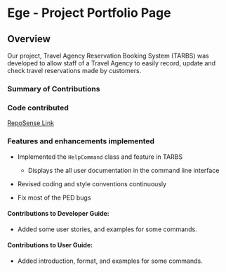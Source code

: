 # Ege - Project Portfolio Page

## Overview

Our project, Travel Agency Reservation Booking System (TARBS) was developed to allow staff of a Travel Agency to easily record, update and check travel reservations made by customers.

### Summary of Contributions

### Code contributed

[RepoSense Link](https://nus-cs2113-ay2122s2.github.io/tp-dashboard/?search=edemirkirkan&sort=groupTitle&sortWithin=title&timeframe=commit&mergegroup=&groupSelect=groupByRepos&breakdown=true&checkedFileTypes=docs~functional-code~test-code~other&since=2022-02-18&tabOpen=true&tabType=authorship&zFR=false&tabAuthor=edemirkirkan&tabRepo=AY2122S2-CS2113-F10-3%2Ftp%5Bmaster%5D&authorshipIsMergeGroup=false&authorshipFileTypes=docs~functional-code&authorshipIsBinaryFileTypeChecked=false)

### Features and enhancements implemented

- Implemented the `HelpCommand` class and feature in TARBS

    - Displays the all user documentation in the command line interface
 
- Revised coding and style conventions continuously
- Fix most of the PED bugs

#### Contributions to Developer Guide:

- Added some user stories, and examples for some commands.

#### Contributions to User Guide:

- Added introduction, format, and examples for some commands.
